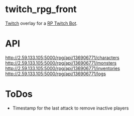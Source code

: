 # twitch_rpg_front

[Twitch](https://www.twitch.tv/yunkeed) overlay for a [RP Twitch Bot](https://github.com/Istani/syth-rpg-dev). 


# API
http://2.59.133.105:5000/rpg/api/136906771/characters
http://2.59.133.105:5000/rpg/api/136906771/monsters
http://2.59.133.105:5000/rpg/api/136906771/inventories
http://2.59.133.105:5000/rpg/api/136906771/logs


# ToDos
- Timestamp for the last attack to remove inactive players